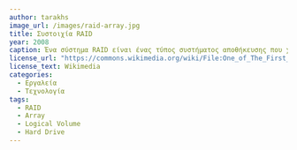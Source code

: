 ```yaml
---
author: tarakhs
image_url: /images/raid-array.jpg
title: Συστοιχία RAID
year: 2008
caption: Ένα σύστημα RAID είναι ένας τύπος συστήματος αποθήκευσης που χρησιμοποιεί πολλαπλούς σκληρούς δίσκους για να δημιουργήσει λογικά volumes πάνω στα οποία αποθηκεύονται τα δεδομένα. Έτσι, βελτιώνεται η αξιοπιστία και η απόδοση. Τα RAID Arrays μπορούν να διαμορφωθούν με διάφορους τρόπους, όπως mirroring (αντιγραφή δεδομένων σε δύο ή περισσότερους δίσκους) ή stripping (κατανομή δεδομένων σε πολλούς δίσκους).
license_url: "https://commons.wikimedia.org/wiki/File:One_of_The_First_RAID_Arrays_(2370957797).jpg"
license_text: Wikimedia 
categories:
  - Εργαλεία
  - Τεχνολογία
tags:
  - RAID
  - Array
  - Logical Volume
  - Hard Drive
---
```

